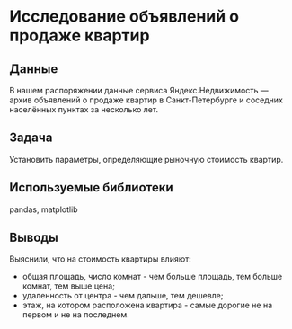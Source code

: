 # Исследование объявлений о продаже квартир

## Данные
В нашем распоряжении данные сервиса Яндекс.Недвижимость — архив объявлений о продаже квартир в Санкт-Петербурге и соседних населённых пунктах за несколько лет.

## Задача
Установить параметры, определяющие рыночную стоимость квартир.

## Используемые библиотеки
pandas, matplotlib

## Выводы
Выяснили, что на стоимость квартиры влияют: 
- общая площадь, число комнат - чем больше площадь, тем больше комнат, тем выше цена; 
- удаленность от центра - чем дальше, тем дешевле; 
- этаж, на котором расположена квартира - самые дорогие не на первом и не на последнем.
